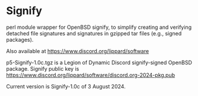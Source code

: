 # Signify
perl module wrapper for OpenBSD signify, to simplify creating and verifying detached
file signatures and signatures in gzipped tar files (e.g., signed packages).

Also available at https://www.discord.org/lippard/software

p5-Signify-1.0c.tgz is a Legion of Dynamic Discord signify-signed OpenBSD package. Signify public key is https://www.discord.org/lippard/software/discord.org-2024-pkg.pub

Current version is Signify-1.0c of 3 August 2024.
